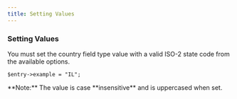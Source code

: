 ```yaml
---
title: Setting Values
---
```


### Setting Values

You must set the country field type value with a valid ISO-2 state code from the available options.

    $entry->example = "IL";

<div class="alert alert-info">**Note:** The value is case **insensitive** and is uppercased when set.</div>

